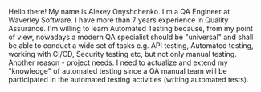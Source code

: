 Hello there! My name is Alexey Onyshchenko. I'm a QA Engineer at Waverley Software. I have more than 7 years experience in Quality Assurance. 
I'm willing to learn Automated Testing because, from my point of view, nowadays a modern QA specialist should be "universal" and shall be able to conduct a wide set of tasks e.g. API testing, Automated testing, working with CI/CD, Security testing etc, but not only manual testing.
Another reason - project needs. I need to actualize and extend my "knowledge" of automated testing since a QA manual team will be participated in the automated testing activities (writing automated tests). 
